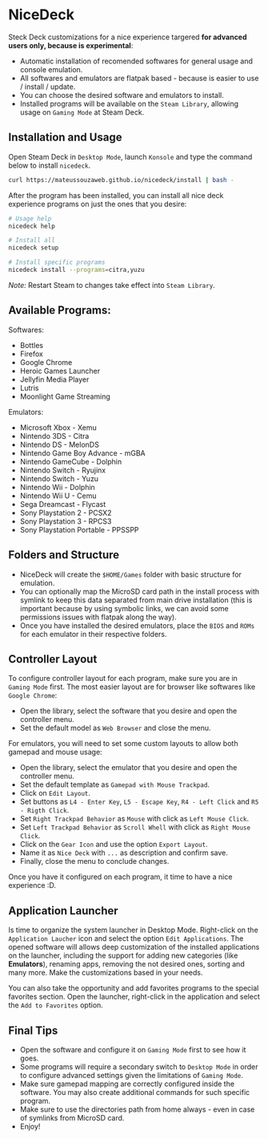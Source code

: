 # NiceDeck

Steck Deck customizations for a nice experience targered **for advanced users only, because is experimental**:

- Automatic installation of recomended softwares for general usage and console emulation.
- All softwares and emulators are flatpak based - because is easier to use / install / update. 
- You can choose the desired software and emulators to install. 
- Installed programs will be available on the ``Steam Library``, allowing usage on ``Gaming Mode`` at Steam Deck.

## Installation and Usage

Open Steam Deck in ``Desktop Mode``, launch ``Konsole`` and type the command below to install ``nicedeck``.

```bash
curl https://mateussouzaweb.github.io/nicedeck/install | bash -
```

After the program has been installed, you can install all nice deck experience programs on just the ones that you desire:

```bash
# Usage help
nicedeck help

# Install all
nicedeck setup

# Install specific programs
nicedeck install --programs=citra,yuzu
```

*Note:* Restart Steam to changes take effect into ``Steam Library``.

## Available Programs:

Softwares:

- Bottles
- Firefox
- Google Chrome
- Heroic Games Launcher
- Jellyfin Media Player
- Lutris
- Moonlight Game Streaming

Emulators:

- Microsoft Xbox - Xemu
- Nintendo 3DS - Citra
- Nintendo DS - MelonDS
- Nintendo Game Boy Advance - mGBA
- Nintendo GameCube - Dolphin
- Nintendo Switch - Ryujinx
- Nintendo Switch - Yuzu
- Nintendo Wii - Dolphin
- Nintendo Wii U - Cemu
- Sega Dreamcast - Flycast
- Sony Playstation 2 - PCSX2
- Sony Playstation 3 - RPCS3
- Sony Playstation Portable - PPSSPP

## Folders and Structure

- NiceDeck will create the ``$HOME/Games`` folder with basic structure for emulation.
- You can optionally map the MicroSD card path in the install process with symlink to keep this data separated from main drive installation (this is important because by using symbolic links, we can avoid some permissions issues with flatpak along the way).
- Once you have installed the desired emulators, place the ``BIOS`` and ``ROMs`` for each emulator in their respective folders.

## Controller Layout

To configure controller layout for each program, make sure you are in ``Gaming Mode`` first.
The most easier layout are for browser like softwares like ``Google Chrome``:

- Open the library, select the software that you desire and open the controller menu. 
- Set the default model as ``Web Browser`` and close the menu.

For emulators, you will need to set some custom layouts to allow both gamepad and mouse usage:

- Open the library, select the emulator that you desire and open the controller menu.
- Set the default template as ``Gamepad with Mouse Trackpad``.
- Click on ``Edit Layout``.
- Set buttons as ``L4 - Enter Key``, ``L5 - Escape Key``, ``R4 - Left Click`` and ``R5 - Rigth Click``.
- Set ``Right Trackpad Behavior`` as ``Mouse`` with click as ``Left Mouse Click``.
- Set ``Left Trackpad Behavior`` as ``Scroll Whell`` with click as ``Right Mouse Click``.
- Click on the ``Gear Icon`` and use the option ``Export Layout``.
- Name it as ``Nice Deck`` with ``...`` as description and confirm save.
- Finally, close the menu to conclude changes.

Once you have it configured on each program, it time to have a nice experience :D.

## Application Launcher

Is time to organize the system launcher in Desktop Mode. Right-click on the ``Application Laucher`` icon and select the option ``Edit Applications``. The opened software will allows deep customization of the installed applications on the launcher, including the support for adding new categories (like **Emulators**), renaming apps, removing the not desired ones, sorting and many more. Make the customizations based in your needs.

You can also take the opportunity and add favorites programs to the special favorites section. Open the launcher, right-click in the application and select the ``Add to Favorites`` option.

## Final Tips

- Open the software and configure it on ``Gaming Mode`` first to see how it goes.
- Some programs will require a secondary switch to ``Desktop Mode`` in order to configure advanced settings given the limitations of ``Gaming Mode``.
- Make sure gamepad mapping are correctly configured inside the software. You may also create additional commands for such specific program.
- Make sure to use the directories path from home always - even in case of symlinks from MicroSD card.
- Enjoy!